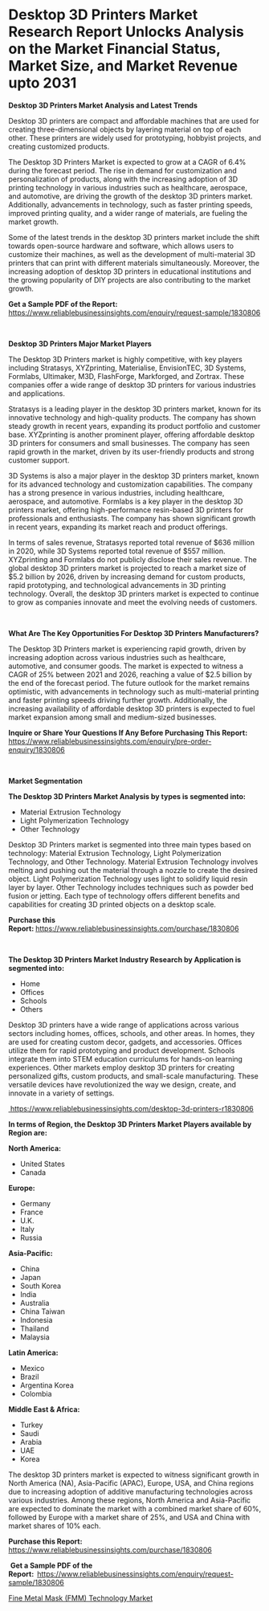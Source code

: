 <p><h1>Desktop 3D Printers Market Research Report Unlocks Analysis on the Market Financial Status, Market Size, and Market Revenue upto 2031</h1></p><p><strong>Desktop 3D Printers Market Analysis and Latest Trends</strong></p>
<p><p>Desktop 3D printers are compact and affordable machines that are used for creating three-dimensional objects by layering material on top of each other. These printers are widely used for prototyping, hobbyist projects, and creating customized products.</p><p>The Desktop 3D Printers Market is expected to grow at a CAGR of 6.4% during the forecast period. The rise in demand for customization and personalization of products, along with the increasing adoption of 3D printing technology in various industries such as healthcare, aerospace, and automotive, are driving the growth of the desktop 3D printers market. Additionally, advancements in technology, such as faster printing speeds, improved printing quality, and a wider range of materials, are fueling the market growth.</p><p>Some of the latest trends in the desktop 3D printers market include the shift towards open-source hardware and software, which allows users to customize their machines, as well as the development of multi-material 3D printers that can print with different materials simultaneously. Moreover, the increasing adoption of desktop 3D printers in educational institutions and the growing popularity of DIY projects are also contributing to the market growth.</p></p>
<p><strong>Get a Sample PDF of the Report:&nbsp;</strong> <a href="https://www.reliablebusinessinsights.com/enquiry/request-sample/1830806">https://www.reliablebusinessinsights.com/enquiry/request-sample/1830806</a></p>
<p>&nbsp;</p>
<p><strong>Desktop 3D Printers Major Market Players</strong></p>
<p><p>The Desktop 3D Printers market is highly competitive, with key players including Stratasys, XYZprinting, Materialise, EnvisionTEC, 3D Systems, Formlabs, Ultimaker, M3D, FlashForge, Markforged, and Zortrax. These companies offer a wide range of desktop 3D printers for various industries and applications.</p><p>Stratasys is a leading player in the desktop 3D printers market, known for its innovative technology and high-quality products. The company has shown steady growth in recent years, expanding its product portfolio and customer base. XYZprinting is another prominent player, offering affordable desktop 3D printers for consumers and small businesses. The company has seen rapid growth in the market, driven by its user-friendly products and strong customer support.</p><p>3D Systems is also a major player in the desktop 3D printers market, known for its advanced technology and customization capabilities. The company has a strong presence in various industries, including healthcare, aerospace, and automotive. Formlabs is a key player in the desktop 3D printers market, offering high-performance resin-based 3D printers for professionals and enthusiasts. The company has shown significant growth in recent years, expanding its market reach and product offerings.</p><p>In terms of sales revenue, Stratasys reported total revenue of $636 million in 2020, while 3D Systems reported total revenue of $557 million. XYZprinting and Formlabs do not publicly disclose their sales revenue. The global desktop 3D printers market is projected to reach a market size of $5.2 billion by 2026, driven by increasing demand for custom products, rapid prototyping, and technological advancements in 3D printing technology. Overall, the desktop 3D printers market is expected to continue to grow as companies innovate and meet the evolving needs of customers.</p></p>
<p>&nbsp;</p>
<p><strong>What Are The Key Opportunities For Desktop 3D Printers Manufacturers?</strong></p>
<p><p>The Desktop 3D Printers market is experiencing rapid growth, driven by increasing adoption across various industries such as healthcare, automotive, and consumer goods. The market is expected to witness a CAGR of 25% between 2021 and 2026, reaching a value of $2.5 billion by the end of the forecast period. The future outlook for the market remains optimistic, with advancements in technology such as multi-material printing and faster printing speeds driving further growth. Additionally, the increasing availability of affordable desktop 3D printers is expected to fuel market expansion among small and medium-sized businesses.</p></p>
<p><strong>Inquire or Share Your Questions If Any Before Purchasing This Report:</strong> <a href="https://www.reliablebusinessinsights.com/enquiry/pre-order-enquiry/1830806">https://www.reliablebusinessinsights.com/enquiry/pre-order-enquiry/1830806</a></p>
<p>&nbsp;</p>
<p><strong>Market Segmentation</strong></p>
<p><strong>The Desktop 3D Printers Market Analysis by types is segmented into:</strong></p>
<p><ul><li>Material Extrusion Technology</li><li>Light Polymerization Technology</li><li>Other Technology</li></ul></p>
<p><p>Desktop 3D Printers market is segmented into three main types based on technology: Material Extrusion Technology, Light Polymerization Technology, and Other Technology. Material Extrusion Technology involves melting and pushing out the material through a nozzle to create the desired object. Light Polymerization Technology uses light to solidify liquid resin layer by layer. Other Technology includes techniques such as powder bed fusion or jetting. Each type of technology offers different benefits and capabilities for creating 3D printed objects on a desktop scale.</p></p>
<p><strong>Purchase this Report:&nbsp;</strong><a href="https://www.reliablebusinessinsights.com/purchase/1830806">https://www.reliablebusinessinsights.com/purchase/1830806</a></p>
<p>&nbsp;</p>
<p><strong>The Desktop 3D Printers Market Industry Research by Application is segmented into:</strong></p>
<p><ul><li>Home</li><li>Offices</li><li>Schools</li><li>Others</li></ul></p>
<p><p>Desktop 3D printers have a wide range of applications across various sectors including homes, offices, schools, and other areas. In homes, they are used for creating custom decor, gadgets, and accessories. Offices utilize them for rapid prototyping and product development. Schools integrate them into STEM education curriculums for hands-on learning experiences. Other markets employ desktop 3D printers for creating personalized gifts, custom products, and small-scale manufacturing. These versatile devices have revolutionized the way we design, create, and innovate in a variety of settings.</p></p>
<p><a href="https://www.reliablebusinessinsights.com/desktop-3d-printers-r1830806">&nbsp;https://www.reliablebusinessinsights.com/desktop-3d-printers-r1830806</a></p>
<p><strong>In terms of Region, the Desktop 3D Printers Market Players available by Region are:</strong></p>
<p>
    <p> <strong> North America: </strong>
        <ul>
            <li>United States</li>
            <li>Canada</li>
        </ul>
        </p> 
    <p> <strong> Europe: </strong>
        <ul>
            <li>Germany</li>
            <li>France</li>
            <li>U.K.</li>
            <li>Italy</li>
            <li>Russia</li>
        </ul>
        </p> 
    <p> <strong> Asia-Pacific: </strong>
        <ul>
            <li>China</li>
            <li>Japan</li>
            <li>South Korea</li>
            <li>India</li>
            <li>Australia</li>
            <li>China Taiwan</li>
            <li>Indonesia</li>
            <li>Thailand</li>
            <li>Malaysia</li>
        </ul>
        </p> 
    <p> <strong> Latin America: </strong>
        <ul>
            <li>Mexico</li>
            <li>Brazil</li>
            <li>Argentina Korea</li>
            <li>Colombia</li>
        </ul>
        </p> 
    <p> <strong> Middle East & Africa: </strong>
        <ul>
            <li>Turkey</li>
            <li>Saudi</li>
            <li>Arabia</li>
            <li>UAE</li>
            <li>Korea</li>
        </ul>
    </p>
    </p>
<p><p>The desktop 3D printers market is expected to witness significant growth in North America (NA), Asia-Pacific (APAC), Europe, USA, and China regions due to increasing adoption of additive manufacturing technologies across various industries. Among these regions, North America and Asia-Pacific are expected to dominate the market with a combined market share of 60%, followed by Europe with a market share of 25%, and USA and China with market shares of 10% each.</p></p>
<p><strong>Purchase this Report: </strong><a href="https://www.reliablebusinessinsights.com/purchase/1830806">https://www.reliablebusinessinsights.com/purchase/1830806</a></p>
<p>&nbsp;<strong>Get a Sample PDF of the Report:&nbsp;&nbsp;</strong><a href="https://www.reliablebusinessinsights.com/enquiry/request-sample/1830806">https://www.reliablebusinessinsights.com/enquiry/request-sample/1830806</a></p>
<p><strong></strong></p>
<p><p><a href="https://github.com/hrhzhypq19/Market-Research-Report-List-1/blob/main/fine-metal-mask-fmm-technology-market.md">Fine Metal Mask (FMM) Technology Market</a></p></p>